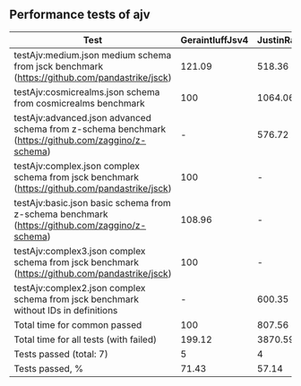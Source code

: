 ## Performance tests of ajv
|Test                                                                                               |GeraintluffJsv4|JustinRainbows|LeagueJsonGuard|Opis    |StefkJval|Swaggest|
|---------------------------------------------------------------------------------------------------|---------------|--------------|---------------|--------|---------|--------|
|testAjv:medium.json medium schema from jsck benchmark (https://github.com/pandastrike/jsck)        |121.09         |518.36        |815.48         |276.04  |100      |144.32  |
|testAjv:cosmicrealms.json schema from cosmicrealms benchmark                                       |100            |1064.06       |1119.04        |302.02  |242.67   |163.99  |
|testAjv:advanced.json advanced schema from z-schema benchmark (https://github.com/zaggino/z-schema)|-              |576.72        |388.48         |155.49  |-        |100     |
|testAjv:complex.json complex schema from jsck benchmark (https://github.com/pandastrike/jsck)      |100            |-             |-              |11502.91|-        |3897.5  |
|testAjv:basic.json basic schema from z-schema benchmark (https://github.com/zaggino/z-schema)      |108.96         |-             |-              |179.91  |-        |100     |
|testAjv:complex3.json complex schema from jsck benchmark (https://github.com/pandastrike/jsck)     |100            |-             |-              |11469.62|-        |3761.11 |
|testAjv:complex2.json complex schema from jsck benchmark without IDs in definitions                |-              |600.35        |522.09         |314.48  |-        |100     |
|Total time for common passed                                                                       |100            |807.56        |939.32         |272.15  |178.1    |145.92  |
|Total time for all tests (with failed)                                                             |199.12         |3870.59       |3175.65        |2991.82 |100      |1200.49 |
|Tests passed (total: 7)                                                                            |5              |4             |4              |7       |2        |7       |
|Tests passed, %                                                                                    |71.43          |57.14         |57.14          |100     |28.57    |100     |


